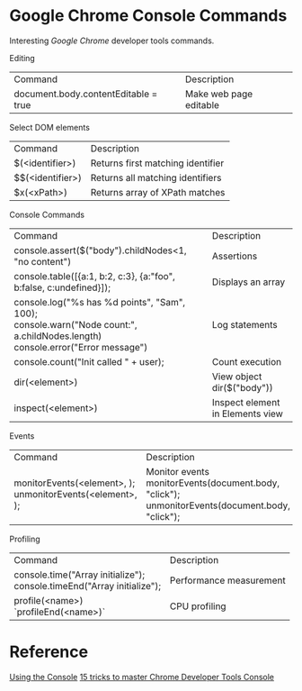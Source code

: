 # Google Chrome Console Commands
Interesting *Google Chrome* developer tools commands.

Editing
<table>
    <tr><td>Command</td><td>Description</td></tr>
    <tr><td>document.body.contentEditable = true</td><td>Make web page editable</td></tr>
</table>

Select DOM elements
<table>
    <tr><td>Command</td><td>Description</td></tr>
    <tr><td>$(&lt;identifier&gt;)</td><td>Returns first matching identifier</td>
    <tr><td>$$(&lt;identifier&gt;)</td><td>Returns all matching identifiers</td></tr>
    <tr><td>$x(&lt;xPath&gt;)</td><td>Returns array of XPath matches</td></tr>
</table>

Console Commands
<table>
    <tr><td>Command</td><td>Description</td></tr>
    <tr><td>console.assert($("body").childNodes<1, "no content")</td><td>Assertions</td></tr>
    <tr><td>console.table([{a:1, b:2, c:3}, {a:"foo", b:false, c:undefined}]);</td><td>Displays an array</td></tr>
    <tr><td>console.log("%s has %d points", "Sam", 100);<br>
    console.warn("Node count:", a.childNodes.length)<br>
    console.error("Error message")<br></td><td>Log statements</td></tr>
    <tr><td>console.count("Init called " + user);</td><td>Count execution</td></tr>
    <tr><td>dir(&lt;element&gt;)</td><td>View object<br>dir($("body"))</td></tr>
    <tr><td>inspect(&lt;element&gt;)</td><td>Inspect element in Elements view</td></tr>
</table>

Events
<table>
    <tr><td>Command</td><td>Description</td></tr>
    <tr><td>monitorEvents(&lt;element&gt;, <event>);<br>
    unmonitorEvents(&lt;element&gt;, <event>);</td><td>Monitor events<br>monitorEvents(document.body, "click");<br>
    unmonitorEvents(document.body, "click");</td></tr>
</table>

Profiling
<table>
    <tr><td>Command</td><td>Description</td></tr>
    <tr><td>console.time("Array initialize");<br>
    console.timeEnd("Array initialize");</td><td>Performance measurement</td></tr>
    <tr><td>profile(&lt;name&gt;)<br>
    `profileEnd(&lt;name&gt;)`</td><td>CPU profiling</td></tr>
    </table>

# Reference
[Using the Console](https://developer.chrome.com/devtools/docs/console#measuring-how-long-something-takes)
[15 tricks to master Chrome Developer Tools Console](https://www.youtube.com/watch?v=2zmUSoVMyRU)
